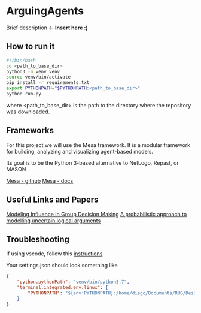 # ArguingAgents

Brief description <- **Insert here :)**

## How to run it

```bash
#!/bin/bash
cd <path_to_base_dir>
python3 -m venv venv
source venv/bin/activate
pip install -r requirements.txt
export PYTHONPATH="$PYTHONPATH:<path_to_base_dir>"
python run.py
```

where <path_to_base_dir> is the path to the directory where the repository was downloaded.

## Frameworks

For this project we will use the Mesa framework. It is a modular framework for building, analyzing and visualizing agent-based models.

Its goal is to be the Python 3-based alternative to NetLogo, Repast, or MASON

[Mesa - github](https://github.com/projectmesa/mesa)
[Mesa - docs](https://mesa.readthedocs.io/en/master/overview.html)

## Useful Links and Papers

[Modeling Influence In Group Decision Making](http://www.cse.dmu.ac.uk/~chiclana/publications/SOCO-DEC-2015.pdf)
[A probabilistic approach to modelling uncertain logical arguments](https://www.sciencedirect.com/science/article/pii/S0888613X12001442)

## Troubleshooting

If using vscode, follow this [instructions](https://code.visualstudio.com/docs/python/environments#_use-of-the-pythonpath-variable)

Your settings.json should look something like 

```json
{
    "python.pythonPath": "venv/bin/python3.7",
    "terminal.integrated.env.linux": {
        "PYTHONPATH": "${env:PYTHONPATH}:/home/diego/Documents/RUG/DesignMultiAgentSystems/repo"
    }
}
```




